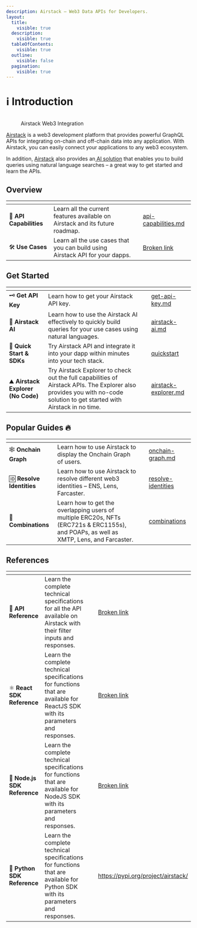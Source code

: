 ```yaml
---
description: Airstack – Web3 Data APIs for Developers.
layout:
  title:
    visible: true
  description:
    visible: true
  tableOfContents:
    visible: true
  outline:
    visible: false
  pagination:
    visible: true
---
```


# ℹ Introduction

<figure><img src=".gitbook/assets/image (6).png" alt=""><figcaption><p>Airstack Web3 Integration</p></figcaption></figure>

[Airstack](https://airstack.xyz) is a web3 development platform that provides powerful GraphQL APIs for integrating on-chain and off-chain data into any application. With Airstack, you can easily connect your applications to any web3 ecosystem.

In addition, [Airstack](https://airstack.xyz) also provides an[ AI solution](get-started/airstack-ai.md) that enables you to build queries using natural language searches – a great way to get started and learn the APIs.

## Overview

<table data-view="cards"><thead><tr><th></th><th></th><th></th><th data-hidden data-card-target data-type="content-ref"></th></tr></thead><tbody><tr><td><span data-gb-custom-inline data-tag="emoji" data-code="1f6a6">🚦</span> <strong>API Capabilities</strong></td><td>Learn all the current features available on Airstack and its future roadmap.</td><td></td><td><a href="introduction/api-capabilities.md">api-capabilities.md</a></td></tr><tr><td><span data-gb-custom-inline data-tag="emoji" data-code="1f6e0">🛠</span> <strong>Use Cases</strong></td><td>Learn all the use cases that you can build using Airstack API for your dapps.</td><td></td><td><a href="broken-reference">Broken link</a></td></tr></tbody></table>

## Get Started

<table data-view="cards"><thead><tr><th></th><th></th><th></th><th data-hidden data-card-target data-type="content-ref"></th></tr></thead><tbody><tr><td><span data-gb-custom-inline data-tag="emoji" data-code="1f5dd">🗝</span> <strong>Get API Key</strong></td><td>Learn how to get your Airstack API key.</td><td></td><td><a href="get-started/get-api-key.md">get-api-key.md</a></td></tr><tr><td><span data-gb-custom-inline data-tag="emoji" data-code="1f916">🤖</span> <strong>Airstack AI</strong></td><td>Learn how to use the Airstack AI effectively to quickly build queries for your use cases using natural languages.</td><td></td><td><a href="get-started/airstack-ai.md">airstack-ai.md</a></td></tr><tr><td><span data-gb-custom-inline data-tag="emoji" data-code="1f680">🚀</span> <strong>Quick Start &#x26; SDKs</strong></td><td>Try Airstack API and integrate it into your dapp within minutes into your tech stack.</td><td></td><td><a href="get-started/quickstart/">quickstart</a></td></tr><tr><td><span data-gb-custom-inline data-tag="emoji" data-code="26f0">⛰</span> <strong>Airstack Explorer (No Code)</strong></td><td>Try Airstack Explorer to check out the full capabilities of Airstack APIs. The Explorer also provides you with no-code solution to get started with Airstack in no time.</td><td></td><td><a href="get-started/airstack-explorer.md">airstack-explorer.md</a></td></tr></tbody></table>

## Popular Guides :fire:

<table data-view="cards"><thead><tr><th></th><th></th><th></th><th data-hidden data-card-target data-type="content-ref"></th></tr></thead><tbody><tr><td><span data-gb-custom-inline data-tag="emoji" data-code="1f578">🕸</span> <strong>Onchain Graph</strong></td><td>Learn how to use Airstack to display the Onchain Graph of users.</td><td></td><td><a href="guides/onchain-graph.md">onchain-graph.md</a></td></tr><tr><td><span data-gb-custom-inline data-tag="emoji" data-code="1f194">🆔</span> <strong>Resolve Identities</strong></td><td>Learn how to use Airstack to resolve different web3 identities – ENS, Lens, Farcaster.</td><td></td><td><a href="guides/resolve-identities/">resolve-identities</a></td></tr><tr><td><span data-gb-custom-inline data-tag="emoji" data-code="1f957">🥗</span> <strong>Combinations</strong></td><td>Learn how to get the overlapping users of multiple ERC20s, NFTs (ERC721s &#x26; ERC1155s), and POAPs, as well as XMTP, Lens, and Farcaster.</td><td></td><td><a href="guides/combinations/">combinations</a></td></tr></tbody></table>

## References

<table data-view="cards"><thead><tr><th></th><th></th><th></th><th data-hidden data-card-target data-type="content-ref"></th></tr></thead><tbody><tr><td><span data-gb-custom-inline data-tag="emoji" data-code="1f4d6">📖</span> <strong>API Reference</strong></td><td>Learn the complete technical specifications for all the API available on Airstack with their filter inputs and responses.</td><td></td><td><a href="broken-reference">Broken link</a></td></tr><tr><td><span data-gb-custom-inline data-tag="emoji" data-code="269b">⚛</span> <strong>React SDK Reference</strong></td><td>Learn the complete technical specifications for functions that are available for ReactJS SDK with its parameters and responses.</td><td></td><td><a href="broken-reference">Broken link</a></td></tr><tr><td><span data-gb-custom-inline data-tag="emoji" data-code="1f5fc">🗼</span> <strong>Node.js SDK Reference</strong></td><td>Learn the complete technical specifications for functions that are available for NodeJS SDK with its parameters and responses.</td><td></td><td><a href="broken-reference">Broken link</a></td></tr><tr><td><span data-gb-custom-inline data-tag="emoji" data-code="1f40d">🐍</span> <strong>Python SDK Reference</strong></td><td>Learn the complete technical specifications for functions that are available for Python SDK with its parameters and responses.</td><td></td><td><a href="https://pypi.org/project/airstack/">https://pypi.org/project/airstack/</a></td></tr></tbody></table>

